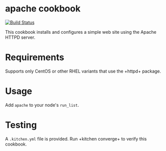 # apache cookbook
[![Build Status](https://travis-ci.org/tim-pl-m/ProxyCookbook.svg?branch=travis)](https://travis-ci.org/tim-pl-m/ProxyCookbook)

This cookbook installs and configures a simple web site using the Apache HTTPD server.

Requirements
============
Supports only CentOS or other RHEL variants that use the +httpd+ package.

Usage
=====
Add `apache` to your node's `run_list`.

Testing
=======
A `.kitchen.yml` file is provided.  Run +kitchen converge+ to verify this cookbook.
